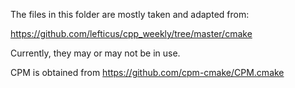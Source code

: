 The files in this folder are mostly taken and adapted from: 

https://github.com/lefticus/cpp_weekly/tree/master/cmake

Currently, they may or may not be in use. 

CPM is obtained from https://github.com/cpm-cmake/CPM.cmake
